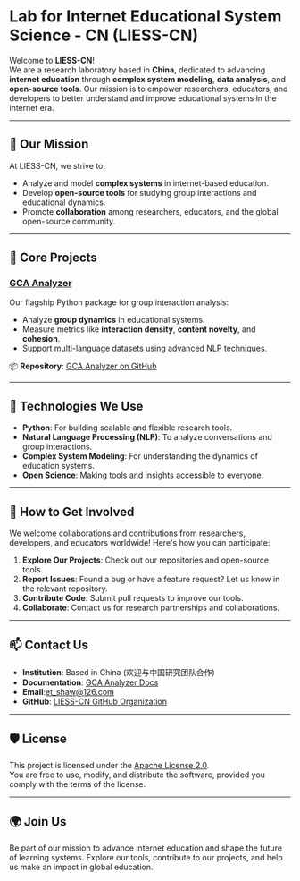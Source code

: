 # Lab for Internet Educational System Science - CN (LIESS-CN)

Welcome to **LIESS-CN**!  
We are a research laboratory based in **China**, dedicated to advancing **internet education** through **complex system modeling**, **data analysis**, and **open-source tools**. Our mission is to empower researchers, educators, and developers to better understand and improve educational systems in the internet era.

---

## 🌟 **Our Mission**
At LIESS-CN, we strive to:
- Analyze and model **complex systems** in internet-based education.
- Develop **open-source tools** for studying group interactions and educational dynamics.
- Promote **collaboration** among researchers, educators, and the global open-source community.

---

## 🚀 **Core Projects**
### **[GCA Analyzer](https://gca-analyzer.readthedocs.io/)**
Our flagship Python package for group interaction analysis:
- Analyze **group dynamics** in educational systems.
- Measure metrics like **interaction density**, **content novelty**, and **cohesion**.
- Support multi-language datasets using advanced NLP techniques.

📦 **Repository**: [GCA Analyzer on GitHub](https://github.com/etShaw-zh/gca-analyzer)

---

## 🔧 **Technologies We Use**
- **Python**: For building scalable and flexible research tools.
- **Natural Language Processing (NLP)**: To analyze conversations and group interactions.
- **Complex System Modeling**: For understanding the dynamics of education systems.
- **Open Science**: Making tools and insights accessible to everyone.

---

## 🤝 **How to Get Involved**
We welcome collaborations and contributions from researchers, developers, and educators worldwide! Here's how you can participate:
1. **Explore Our Projects**: Check out our repositories and open-source tools.
2. **Report Issues**: Found a bug or have a feature request? Let us know in the relevant repository.
3. **Contribute Code**: Submit pull requests to improve our tools.
4. **Collaborate**: Contact us for research partnerships and collaborations.

---

## 📫 **Contact Us**
- **Institution**: Based in China (欢迎与中国研究团队合作)  
- **Documentation**: [GCA Analyzer Docs](https://gca-analyzer.readthedocs.io/)  
- **Email**:et_shaw@126.com  
- **GitHub**: [LIESS-CN GitHub Organization](https://github.com/LIESS-CN)

---

## 🛡️ **License**
This project is licensed under the [Apache License 2.0](https://www.apache.org/licenses/LICENSE-2.0).  
You are free to use, modify, and distribute the software, provided you comply with the terms of the license.

---

## 🌍 **Join Us**
Be part of our mission to advance internet education and shape the future of learning systems. Explore our tools, contribute to our projects, and help us make an impact in global education.
